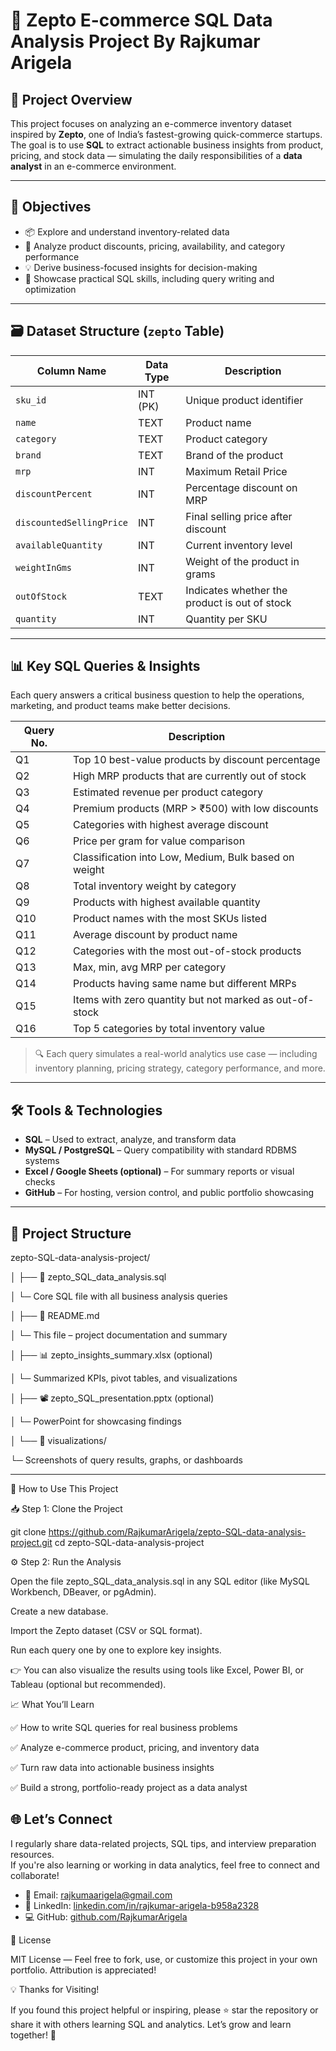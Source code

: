 # 🛒 Zepto E-commerce SQL Data Analysis Project By Rajkumar Arigela

## 📌 Project Overview

This project focuses on analyzing an e-commerce inventory dataset inspired by **Zepto**, one of India’s fastest-growing quick-commerce startups. The goal is to use **SQL** to extract actionable business insights from product, pricing, and stock data — simulating the daily responsibilities of a **data analyst** in an e-commerce environment.

---

## 🎯 Objectives

- 📦 Explore and understand inventory-related data  
- 🧮 Analyze product discounts, pricing, availability, and category performance  
- 💡 Derive business-focused insights for decision-making  
- 🧠 Showcase practical SQL skills, including query writing and optimization  

---

## 🗃️ Dataset Structure (`zepto` Table)

| Column Name             | Data Type | Description                                   |
|-------------------------|-----------|-----------------------------------------------|
| `sku_id`                | INT (PK)  | Unique product identifier                     |
| `name`                  | TEXT      | Product name                                  |
| `category`              | TEXT      | Product category                              |
| `brand`                 | TEXT      | Brand of the product                          |
| `mrp`                   | INT       | Maximum Retail Price                          |
| `discountPercent`       | INT       | Percentage discount on MRP                    |
| `discountedSellingPrice`| INT       | Final selling price after discount            |
| `availableQuantity`     | INT       | Current inventory level                       |
| `weightInGms`           | INT       | Weight of the product in grams                |
| `outOfStock`            | TEXT      | Indicates whether the product is out of stock |
| `quantity`              | INT       | Quantity per SKU                              |

---

## 📊 Key SQL Queries & Insights

Each query answers a critical business question to help the operations, marketing, and product teams make better decisions.

| Query No. | Description |
|-----------|-------------|
| Q1 | Top 10 best-value products by discount percentage |
| Q2 | High MRP products that are currently out of stock |
| Q3 | Estimated revenue per product category |
| Q4 | Premium products (MRP > ₹500) with low discounts |
| Q5 | Categories with highest average discount |
| Q6 | Price per gram for value comparison |
| Q7 | Classification into Low, Medium, Bulk based on weight |
| Q8 | Total inventory weight by category |
| Q9 | Products with highest available quantity |
| Q10 | Product names with the most SKUs listed |
| Q11 | Average discount by product name |
| Q12 | Categories with the most out-of-stock products |
| Q13 | Max, min, avg MRP per category |
| Q14 | Products having same name but different MRPs |
| Q15 | Items with zero quantity but not marked as out-of-stock |
| Q16 | Top 5 categories by total inventory value |

> 🔍 Each query simulates a real-world analytics use case — including inventory planning, pricing strategy, category performance, and more.

---

## 🛠️ Tools & Technologies

- **SQL** – Used to extract, analyze, and transform data  
- **MySQL / PostgreSQL** – Query compatibility with standard RDBMS systems  
- **Excel / Google Sheets (optional)** – For summary reports or visual checks  
- **GitHub** – For hosting, version control, and public portfolio showcasing  

---

## 📂 Project Structure

zepto-SQL-data-analysis-project/

│
├── 📄 zepto_SQL_data_analysis.sql

│ └─ Core SQL file with all business analysis queries

│
├── 📄 README.md

│ └─ This file – project documentation and summary

│
├── 📊 zepto_insights_summary.xlsx (optional)

│ └─ Summarized KPIs, pivot tables, and visualizations

│
├── 📽️ zepto_SQL_presentation.pptx (optional)

│ └─ PowerPoint for showcasing findings

│
└── 📁 visualizations/

└─ Screenshots of query results, graphs, or dashboards


---

🚀 How to Use This Project

📥 Step 1: Clone the Project

git clone https://github.com/RajkumarArigela/zepto-SQL-data-analysis-project.git
cd zepto-SQL-data-analysis-project

⚙️ Step 2: Run the Analysis

Open the file zepto_SQL_data_analysis.sql in any SQL editor (like MySQL Workbench, DBeaver, or pgAdmin).

Create a new database.

Import the Zepto dataset (CSV or SQL format).

Run each query one by one to explore key insights.

👉 You can also visualize the results using tools like Excel, Power BI, or Tableau (optional but recommended).

📈 What You’ll Learn

✅ How to write SQL queries for real business problems

✅ Analyze e-commerce product, pricing, and inventory data

✅ Turn raw data into actionable business insights

✅ Build a strong, portfolio-ready project as a data analyst

## 🌐 Let’s Connect

I regularly share data-related projects, SQL tips, and interview preparation resources.  
If you're also learning or working in data analytics, feel free to connect and collaborate!

- 📧 Email: rajkumaarigela@gmail.com  
- 💼 LinkedIn: [linkedin.com/in/rajkumar-arigela-b958a2328](https://www.linkedin.com/in/rajkumar-arigela-b958a2328)  
- 💻 GitHub: [github.com/RajkumarArigela](https://github.com/RajkumarArigela)

🪪 License

MIT License — Feel free to fork, use, or customize this project in your own portfolio. Attribution is appreciated!

💡 Thanks for Visiting!

If you found this project helpful or inspiring, please ⭐ star the repository or share it with others learning SQL and analytics.
Let’s grow and learn together! 🚀
